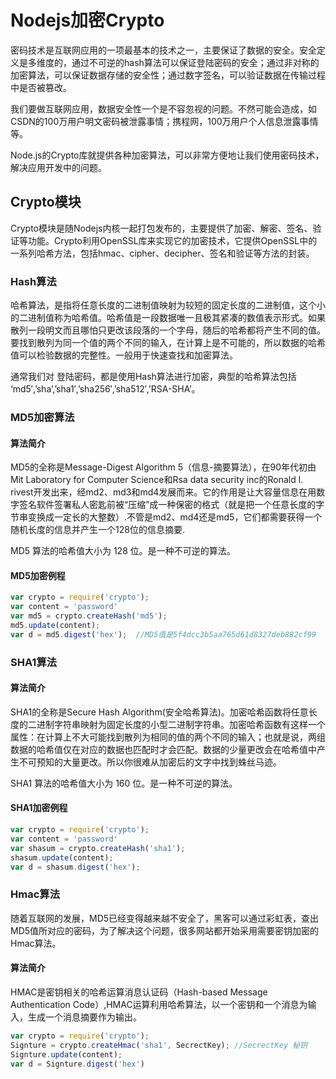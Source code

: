 # Nodejs加密Crypto

密码技术是互联网应用的一项最基本的技术之一，主要保证了数据的安全。安全定义是多维度的，通过不可逆的hash算法可以保证登陆密码的安全；通过非对称的加密算法，可以保证数据存储的安全性；通过数字签名，可以验证数据在传输过程中是否被篡改。

我们要做互联网应用，数据安全性一个是不容忽视的问题。不然可能会造成，如CSDN的100万用户明文密码被泄露事情；携程网，100万用户个人信息泄露事情等。

Node.js的Crypto库就提供各种加密算法，可以非常方便地让我们使用密码技术，解决应用开发中的问题。

## Crypto模块

Crypto模块是随Nodejs内核一起打包发布的，主要提供了加密、解密、签名、验证等功能。Crypto利用OpenSSL库来实现它的加密技术，它提供OpenSSL中的一系列哈希方法，包括hmac、cipher、decipher、签名和验证等方法的封装。

### Hash算法

哈希算法，是指将任意长度的二进制值映射为较短的固定长度的二进制值，这个小的二进制值称为哈希值。哈希值是一段数据唯一且极其紧凑的数值表示形式。如果散列一段明文而且哪怕只更改该段落的一个字母，随后的哈希都将产生不同的值。要找到散列为同一个值的两个不同的输入，在计算上是不可能的，所以数据的哈希值可以检验数据的完整性。一般用于快速查找和加密算法。

通常我们对 登陆密码，都是使用Hash算法进行加密，典型的哈希算法包括 ‘md5′,’sha’,’sha1′,’sha256′,’sha512′,’RSA-SHA’。

### MD5加密算法

#### 算法简介

MD5的全称是Message-Digest Algorithm 5（信息-摘要算法），在90年代初由Mit Laboratory for Computer Science和Rsa data security inc的Ronald l. rivest开发出来，经md2、md3和md4发展而来。它的作用是让大容量信息在用数字签名软件签署私人密匙前被“压缩”成一种保密的格式（就是把一个任意长度的字节串变换成一定长的大整数）.不管是md2、md4还是md5，它们都需要获得一个随机长度的信息并产生一个128位的信息摘要.

MD5 算法的哈希值大小为 128 位。是一种不可逆的算法。

#### MD5加密例程

```js
var crypto = require('crypto');
var content = 'password'
var md5 = crypto.createHash('md5');
md5.update(content);
var d = md5.digest('hex');  //MD5值是5f4dcc3b5aa765d61d8327deb882cf99
```

### SHA1算法

#### 算法简介

SHA1的全称是Secure Hash Algorithm(安全哈希算法)。加密哈希函数将任意长度的二进制字符串映射为固定长度的小型二进制字符串。加密哈希函数有这样一个属性：在计算上不大可能找到散列为相同的值的两个不同的输入；也就是说，两组数据的哈希值仅在对应的数据也匹配时才会匹配。数据的少量更改会在哈希值中产生不可预知的大量更改。所以你很难从加密后的文字中找到蛛丝马迹。

SHA1 算法的哈希值大小为 160 位。是一种不可逆的算法。

#### SHA1加密例程

```js
var crypto = require('crypto');
var content = 'password'
var shasum = crypto.createHash('sha1');
shasum.update(content);
var d = shasum.digest('hex');
```

### Hmac算法

随着互联网的发展，MD5已经变得越来越不安全了，黑客可以通过彩虹表，查出MD5值所对应的密码，为了解决这个问题，很多网站都开始采用需要密钥加密的Hmac算法。

#### 算法简介

HMAC是密钥相关的哈希运算消息认证码（Hash-based Message Authentication Code）,HMAC运算利用哈希算法，以一个密钥和一个消息为输入，生成一个消息摘要作为输出。

```js
var crypto = require('crypto');
Signture = crypto.createHmac('sha1', SecrectKey); //SecrectKey 秘钥
Signture.update(content);
var d = Signture.digest('hex')
```


  